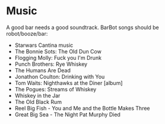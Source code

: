 Music
=====

A good bar needs a good soundtrack. BarBot songs should be robot/booze/bar:

* Starwars Cantina music
* The Bonnie Sots: The Old Dun Cow 
* Flogging Molly: Fuck you I'm Drunk
* Punch Brothers: Rye Whiskey
* The Humans Are Dead
* Jonathon Coulton: Drinking with You
* Tom Waits: Nighthawks at the Diner [album]
* The Pogues: Streams of Whiskey
* Whiskey in the Jar
* The Old Black Rum
* Reel Big Fish - You and Me and the Bottle Makes Three 
* Great Big Sea - The Night Pat Murphy Died
